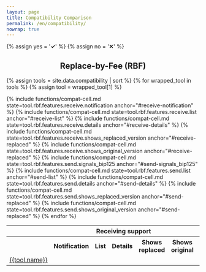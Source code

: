 ```yaml
---
layout: page
title: Compatibility Comparison
permalink: /en/compatibility/
nowrap: true
---
```

{% assign yes = '<span class="feature-good"><strong>✓</strong></span>' %}
{% assign no = '<span class="feature-bad"><strong>✕</strong></span>' %}
<style>
th, td { text-align: center; }
h1, h2, h3, h4, h5, h6 { text-align: center; }
</style>

## Replace-by-Fee (RBF)

<table class="compatibility">
  <tr>
    <th></th>
    <th colspan="5">Receiving support</th>
    <th colspan="5">Sending support</th>
  </tr>
  <tr>
    <th></th>
    <th>Notification</th>
    <th>List</th>
    <th>Details</th>
    <th>Shows replaced</th>
    <th>Shows original</th>
    <th>Signals BIP125</th>
    <th>List</th>
    <th>Details</th>
    <th>Shows replaced</th>
    <th>Shows original</th>
  </tr>

{% assign tools = site.data.compatibility | sort %}
{% for wrapped_tool in tools %}
  {% assign tool = wrapped_tool[1] %}
  <tr>
    <td><a href="{{tool.internal_url}}">{{tool.name}}</a></td>
    {% include functions/compat-cell.md state=tool.rbf.features.receive.notification anchor="#receive-notification" %}
    {% include functions/compat-cell.md state=tool.rbf.features.receive.list anchor="#receive-list" %}
    {% include functions/compat-cell.md state=tool.rbf.features.receive.details anchor="#receive-details" %}
    {% include functions/compat-cell.md state=tool.rbf.features.receive.shows_replaced_version anchor="#receive-replaced" %}
    {% include functions/compat-cell.md state=tool.rbf.features.receive.shows_original_version anchor="#receive-replaced" %}
    {% include functions/compat-cell.md state=tool.rbf.features.send.signals_bip125 anchor="#send-signals_bip125" %}
    {% include functions/compat-cell.md state=tool.rbf.features.send.list anchor="#send-list" %}
    {% include functions/compat-cell.md state=tool.rbf.features.send.details anchor="#send-details" %}
    {% include functions/compat-cell.md state=tool.rbf.features.send.shows_replaced_version anchor="#send-replaced" %}
    {% include functions/compat-cell.md state=tool.rbf.features.send.shows_original_version anchor="#send-replaced" %}
  </tr>
{% endfor %}

</table>
